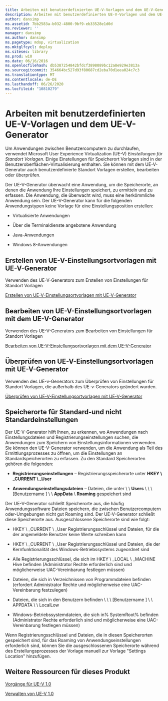 ```yaml
---
title: Arbeiten mit benutzerdefinierten UE-V-Vorlagen und dem UE-V-Generator
description: Arbeiten mit benutzerdefinierten UE-V-Vorlagen und dem UE-V-Generator
author: dansimp
ms.assetid: 7bb2583a-b032-4800-9bf9-eb33528e1d0d
ms.reviewer: ''
manager: dansimp
ms.author: dansimp
ms.pagetype: mdop, virtualization
ms.mktglfcycl: deploy
ms.sitesec: library
ms.prod: w10
ms.date: 06/16/2016
ms.openlocfilehash: db5387254842bfdcf3898089bc12a8e929e3813a
ms.sourcegitcommit: 354664bc527d93f80687cd2eba70d1eea024c7c3
ms.translationtype: MT
ms.contentlocale: de-DE
ms.lasthandoff: 06/26/2020
ms.locfileid: "10810279"
---
```

# Arbeiten mit benutzerdefinierten UE-V-Vorlagen und dem UE-V-Generator


Um Anwendungen zwischen Benutzercomputern zu durchlaufen, verwendet Microsoft User Experience Virtualization (UE-V) *Einstellungen für Standort Vorlagen*. Einige Einstellungen für Speicherort Vorlagen sind in der Benutzeroberflächen-Virtualisierung enthalten. Sie können mit dem UE-V-Generator auch benutzerdefinierte Standort Vorlagen erstellen, bearbeiten oder überprüfen.

Der UE-V-Generator überwacht eine Anwendung, um die Speicherorte, an denen die Anwendung Ihre Einstellungen speichert, zu ermitteln und zu erfassen. Die Anwendung, die überwacht wird, muss eine herkömmliche Anwendung sein. Der UE-V-Generator kann für die folgenden Anwendungstypen keine Vorlage für eine Einstellungsposition erstellen:

-   Virtualisierte Anwendungen

-   Über die Terminaldienste angebotene Anwendung

-   Java-Anwendungen

-   Windows 8-Anwendungen

## Erstellen von UE-V-Einstellungsortvorlagen mit UE-V-Generator


Verwenden des UE-V-Generators zum Erstellen von Einstellungen für Standort Vorlagen

[Erstellen von UE-V-Einstellungsortvorlagen mit UE-V-Generator](create-ue-v-settings-location-templates-with-the-ue-v-generator.md)

## Bearbeiten von UE-V-Einstellungsortvorlagen mit dem UE-V-Generator


Verwenden des UE-V-Generators zum Bearbeiten von Einstellungen für Standort Vorlagen

[Bearbeiten von UE-V-Einstellungsortvorlagen mit dem UE-V-Generator](edit-ue-v-settings-location-templates-with-the-ue-v-generator.md)

## Überprüfen von UE-V-Einstellungsortvorlagen mit UE-V-Generator


Verwenden des UE-v-Generators zum Überprüfen von Einstellungen für Standort Vorlagen, die außerhalb des UE-v-Generators geändert wurden.

[Überprüfen von UE-V-Einstellungsortvorlagen mit UE-V-Generator](validate-ue-v-settings-location-templates-with-ue-v-generator.md)

## <a href="" id="bkmk-standardnonstandardsettingslocations"></a>Speicherorte für Standard-und nicht Standardeinstellungen


Der UE-V-Generator hilft Ihnen, zu erkennen, wo Anwendungen nach Einstellungsdateien und Registrierungseinstellungen suchen, die Anwendungen zum Speichern von Einstellungsinformationen verwenden. Sie können den UE-V-Generator verwenden, um die Anwendung als Teil des Ermittlungsprozesses zu öffnen, um die Einstellungen an Standardspeicherorten zu erfassen. Zu den Standard Speicherorten gehören die folgenden:

-   **Registrierungseinstellungen** – Registrierungsspeicherorte unter **HKEY \ _CURRENT \ _User**

-   **Anwendungseinstellungsdateien** – Dateien, die unter \ \ **Users** \ \ \ [Benutzername \] \ \ **AppData**  \\  **Roaming** gespeichert sind

Der UE-V-Generator schließt Speicherorte aus, die häufig Anwendungssoftware Dateien speichern, die zwischen Benutzercomputern oder-Umgebungen nicht gut Roaming sind. Der UE-V-Generator schließt diese Speicherorte aus. Ausgeschlossene Speicherorte sind wie folgt:

-   HKEY \ _CURRENT \ _User Registrierungsschlüssel und Dateien, für die der angemeldete Benutzer keine Werte schreiben kann

-   HKEY \ _CURRENT \ _User Registrierungsschlüssel und Dateien, die der Kernfunktionalität des Windows-Betriebssystems zugeordnet sind

-   Alle Registrierungsschlüssel, die sich im HKEY \ _LOCAL \ _MACHINE Hive befinden (Administrator Rechte erforderlich sind und möglicherweise UAC-Vereinbarung festlegen müssen)

-   Dateien, die sich in Verzeichnissen von Programmdateien befinden (erfordert Administrator Rechte und möglicherweise eine UAC-Vereinbarung festzulegen)

-   Dateien, die sich in den Benutzern befinden \ \ \ [Benutzername \] \ \ APPDATA \ \ LocalLow

-   Windows-Betriebssystemdateien, die sich in% SystemRoot% befinden (Administrator Rechte erforderlich sind und möglicherweise eine UAC-Vereinbarung festlegen müssen)

Wenn Registrierungsschlüssel und Dateien, die in diesen Speicherorten gespeichert sind, für das Roaming von Anwendungseinstellungen erforderlich sind, können Sie die ausgeschlossenen Speicherorte während des Erstellungsprozesses der Vorlage manuell zur Vorlage "Settings Location" hinzufügen.

## Weitere Ressourcen für dieses Produkt


[Vorgänge für UE-V 1.0](operations-for-ue-v-10.md)

[Verwalten von UE-V 1.0](administering-ue-v-10.md)

 

 





